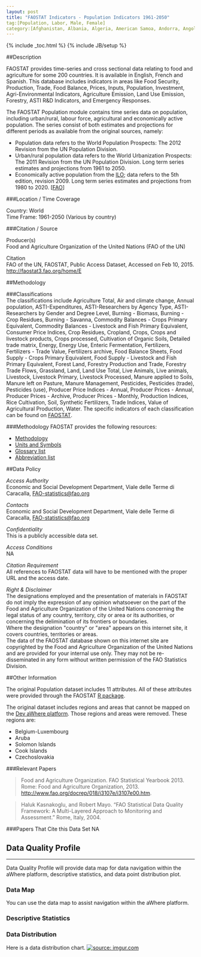 ```yaml
---
layout: post
title: "FAOSTAT Indicators - Population Indicators 1961-2050"
tag:[Population, Labor, Male, Female]
category:[Afghanistan, Albania, Algeria, American Samoa, Andorra, Angola, Anguilla, Antigua & Barbuda, Argentina, Armenia, Aruba, Australia, Austria, Azerbaijan, The Bahamas, Bahrain, Bangladesh, Barbados, Belarus, Belgium, Belize, Benin, Bermuda, Bhutan, Bolivia, Bosnia & Herzegovina, Botswana, Brazil, British Virgin Is., Brunei, Bulgaria, Burkina Faso, Burundi, Cape Verde, Cambodia, Cameroon, Canada, Cayman Is., Central African Republic, Chad, Chile, China, Colombia, Comoros, Congo, Cook Is., Costa Rica, Croatia, Cuba, Cyprus, Czech Republic, Denmark, Djibouti, Dominica, Dominican Republic, Democratic Republic of the Congo, Ecuador, Egypt, El Salvador, Equatorial Guinea, Eritrea, Estonia, Ethiopia, Falkland Is., Faroe Is., Fiji, Finland, France, French Guiana, French Polynesia, Gabon, The Gambia, Georgia, Germany, Ghana, Gibraltar, Greece, Greenland, Grenada, Guadeloupe, Guam, Guatemala, Guinea, Guinea-Bissau, Guyana, Haiti, Honduras, Hong Kong, Hungary, Iceland, India, Indonesia, Iran, Iraq, Ireland, Isle of Man, Israel, Italy, Jamaica, Japan, Jordan, Kazakhstan, Kenya, Kiribati, Kuwait, Kyrgyzstan, Laos, Latvia, Lebanon, Lesotho, Liberia, Libya, Liechtenstein, Lithuania, Luxembourg, Macao, Macedonia, Madagascar, Malawi, Malaysia, Maldives, Mali, Malta, Marshall Is., Martinique, Mauritania, Mauritius, Mayotte, Mexico, Micronesia, Monaco, Mongolia, Montenegro, Montserrat, Morocco, Mozambique, Myanmar, Namibia, Nauru, Nepal, Netherlands, Netherlands Antilles, New Caledonia, New Zealand, Nicaragua, Niger, Nigeria, Niue, North Korea, Northern Mariana Is., Norway, Oman, Pakistan, Palau, Panama, Papua New Guinea, Paraguay, Peru, Philippines, Poland, Portugal, Puerto Rico, Qatar, South Korea, Moldova, Romania, Russia, Rwanda, Samoa, San Marino, Sao Tome & Principe, Saudi Arabia, Senegal, Serbia, Seychelles, Sierra Leone, Singapore, Slovakia, Slovenia, Solomon Is., Somalia, South Africa, South Sudan, Spain, Sri Lanka, Sudan, Suriname, Swaziland, Sweden, Switzerland, Syria, Taiwan, Tajikistan, Tanzania, Thailand, Timor Leste, Togo, Tokelau, Tonga, Trinidad & Tobago, Tunisia, Turkey, Turkmenistan, Turks & Caicos Is., Tuvalu, Uganda, Ukraine, United Arab Emirates, United Kingdom, United States, Virgin Is., Uruguay, Uzbekistan, Vanuatu, Venezuela, Vietnam, Wallis & Futuna, West Bank, Western Sahara, Yemen, Zambia, Zimbabwe]
---
```


{% include _toc.html %}
{% include JB/setup %}

##Description

FAOSTAT provides time-series and cross sectional  data relating to food and agriculture for some 200 countries. It is available in English, French and Spanish. This database includes indicators in areas like Food Security, Production, Trade, Food Balance, Prices, Inputs, Population, Investment, Agri-Environmental Indicators, Agriculture Emission, Land Use Emission, Forestry, ASTI R&D Indicators, and Emergency Responses.   

The FAOSTAT Population module contains time series data on population, including urban/rural, labour force, agricultural and economically active population. The series consist of both estimates and projections for different periods as available from the original sources, namely:

- Population data refers to the World Population Prospects: The 2012 Revision from the UN Population Division.
- Urban/rural population data refers to the World Urbanization Prospects: The 2011 Revision from the UN Population Division. Long term series estimates and projections from 1961 to 2050.
- Economically active population from the [ILO](laborsta.ilo.org); data refers to the 5th edition, revision 2009. Long term series estimates and projections from 1980 to 2020. [[FAO][6]]   

###Location / Time Coverage

Country: World  
Time Frame: 1961-2050 (Various by country)  

###Citation / Source

Producer(s)   
Food and Agriculture Organization of the United Nations (FAO of the UN) 

Citation  
FAO of the UN, FAOSTAT, Public Access Dataset, Accessed on Feb 10, 2015. http://faostat3.fao.org/home/E

##Methodology

###Classifications    
The classifications include Agriculture Total, Air and climate change, Annual population, ASTI-Expenditures, ASTI-Researchers by Agency Type, ASTI-Researchers by Gender and Degree Level, Burning - Biomass, Burning - Crop Residues, Burning - Savanna, Commodity Balances - Crops Primary Equivalent, Commodity Balances - Livestock and Fish Primary Equivalent, Consumer Price Indices, Crop Residues, Cropland, Crops, Crops and livestock products, Crops processed, Cultivation of Organic Soils, Detailed trade matrix, Energy, Energy Use, Enteric Fermentation, Fertilizers, Fertilizers - Trade Value, Fertilizers archive, Food Balance Sheets, Food Supply - Crops Primary Equivalent, Food Supply - Livestock and Fish Primary Equivalent, Forest Land, Forestry Production and Trade, Forestry Trade Flows, Grassland, Land, Land Use Total, Live Animals, Live animals, Livestock, Livestock Primary, Livestock Processed, Manure applied to Soils, Manure left on Pasture, Manure Management, Pesticides, Pesticides (trade), Pesticides (use), Producer Price Indices - Annual, Producer Prices - Annual, Producer Prices - Archive, Producer Prices - Monthly, Production Indices, Rice Cultivation, Soil, Synthetic Fertilizers, Trade Indices, Value of Agricultural Production, Water. The specific indicators of each classification can be found on [FAOSTAT][1].

###Methodology
FAOSTAT provides the following resources:

- [Methodology][2] 
- [Units and Symbols][3]   
- [Glossary list][4]
- [Abbreviation list][5]  

##Data Policy

*Access Authority*  
Economic and Social Development Department, Viale delle Terme di Caracalla, FAO-statistics@fao.org

*Contacts*  
Economic and Social Development Department, Viale delle Terme di Caracalla, FAO-statistics@fao.org

*Confidentiality*  
This is a publicly accessible data set.

*Access Conditions*  
NA 

*Citation Requirement*  
All references to FAOSTAT data will have to be mentioned with the proper URL and the access date.

*Right & Disclaimer*  
The designations employed and the presentation of materials in FAOSTAT do not imply the expression of any opinion whatsoever on the part of the Food and Agriculture Organization of the United Nations concerning the legal status of any country, territory, city or area or its authorities, or concerning the delimination of its frontiers or boundaries.  
Where the designation "country" or "area" appears on this internet site, it covers countries, territories or areas.  
The data of the FAOSTAT database shown on this internet site are copyrighted by the Food and Agriculture Organization of the United Nations and are provided for your internal use only. They may not be re-disseminated in any form without written permission of the FAO Statistics Division.  

##Other Information

The original Population dataset includes 11 attributes. All of these attributes were provided through the FAOSTAT [R package][7]. 

The original dataset includes regions and areas that cannot be mapped on the [Dev aWhere platform][8]. Those regions and areas were removed. These regions are: 
  
- Belgium-Luxembourg
- Aruba
- Solomon Islands
- Cook Islands
- Czechoslovakia


###Relevant Papers

> Food and Agriculture Organization. FAO Statistical Yearbook 2013. Rome: Food and Agriculture Organization, 2013. http://www.fao.org/docrep/018/i3107e/i3107e00.htm.  

> Haluk Kasnakoglu, and Robert Mayo. “FAO Statistical Data Quality Framework: A Multi-Layered Approach to Monitoring and Assessment.” Rome, Italy, 2004.

###Papers That Cite this Data Set
NA

## Data Quality Profile
----
Data Quality Profile will provide data map for data navigation within the aWhere platform, descriptive statistics, and data point distribution plot. 

### Data Map
You can use the data map to assist navigation within the aWhere platform. 
<script src="https://gist.github.com/yizhexu/4701279a32ebd820ab3c.js"></script>

### Descriptive Statistics
<script src="https://gist.github.com/yizhexu/e37669b09f17f08c22dd.js"></script>

### Data Distribution
Here is a data distribution chart. 
<a href="http://imgur.com/sroRzpH"><img src="http://i.imgur.com/sroRzpH.jpg" title="source: imgur.com" /></a>



[1]: http://faostat3.fao.org/mes/classifications/E "Classifications" 
[2]: http://faostat3.fao.org/mes/methodology_list/E "Methods & Standards"
[3]: http://faostat3.fao.org/mes/units/E "Standard Units and Symbols used in FAOSTAT"
[4]: http://faostat3.fao.org/mes/glossary/E "Glossary List"
[5]: http://faostat3.fao.org/mes/abbreviations/E "Abbreviations List"
[6]: http://faostat3.fao.org/download/O/*/E "Population"
[7]: http://cran.r-project.org/web/packages/FAOSTAT/index.html "FAOSTAT: A complementary package to the FAOSTAT database and the Statistical Yearbook of the Food and Agricultural Organization of the United Nations"
[8]: http://apps.awhere.com/ "aWhere Platform"